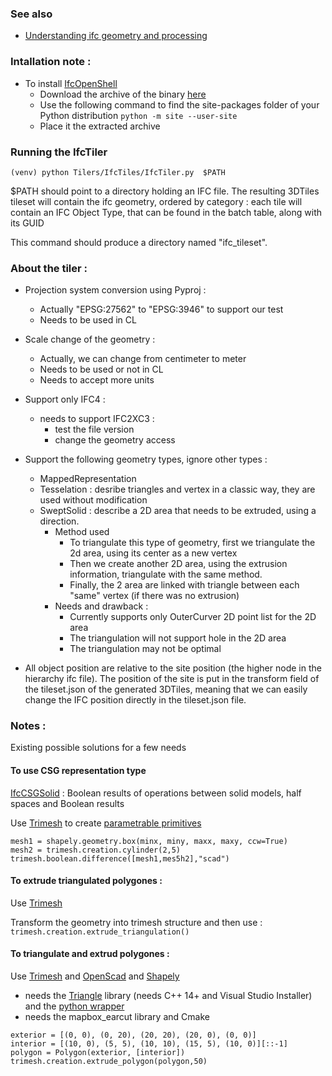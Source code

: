 ### See also
 - [Understanding ifc geometry and processing](IFC_Geometry.md)

### Intallation note : 

- To install [IfcOpenShell](http://ifcopenshell.org/)
    - Download the archive of the binary [here](http://ifcopenshell.org/python)
    - Use the following command to find the site-packages folder of your Python distribution ```python -m site --user-site```
    - Place it the extracted archive


### Running the IfcTiler

```
(venv) python Tilers/IfcTiles/IfcTiler.py  $PATH
```
$PATH should point to a directory holding an IFC file. 
The resulting 3DTiles tileset will contain the ifc geometry, ordered by category :
each tile will contain an IFC Object Type, that can be found in the batch table, along with its GUID 

This command should produce a directory named "ifc_tileset".


### About the tiler : 

- Projection system conversion using Pyproj : 
    - Actually "EPSG:27562" to "EPSG:3946" to support our test
    - Needs to be used in CL

- Scale change of the geometry : 
    - Actually, we can change from centimeter to meter
    - Needs to be used or not in CL
    - Needs to accept more units

- Support only IFC4 :
    - needs to support IFC2XC3 : 
      - test the file version
      - change the geometry access 

- Support the following geometry types, ignore other types : 
    - MappedRepresentation
    - Tesselation : desribe triangles and vertex in a classic way, they are used without modification
    - SweptSolid : describe a 2D area that needs to be extruded, using a direction. 
        - Method used
            - To triangulate this type of geometry, first we triangulate the 2d area, using its center as a new vertex
            - Then we create another 2D area, using the extrusion information, triangulate with the same method.
            - Finally, the 2 area are linked with triangle between each "same" vertex (if there was no extrusion)
        - Needs and drawback :
            - Currently supports only OuterCurver 2D point list for the 2D area
            - The triangulation will not support hole in the 2D area
            - The triangulation may not be optimal 

- All object position are relative to the site position (the higher node in the hierarchy ifc file). The position of the site is put in the transform field of the tileset.json of the generated 3DTiles, meaning that we can easily change the IFC position directly in the tileset.json file.

### Notes :

Existing possible solutions for a few needs  
#### To use CSG representation type 

[IfcCSGSolid](https://standards.buildingsmart.org/IFC/RELEASE/IFC4/ADD1/HTML/schema/ifcgeometricmodelresource/lexical/ifccsgsolid.htm) : Boolean results of operations between solid models, half spaces and Boolean results

Use [Trimesh](https://trimsh.org/index.html) to create [parametrable primitives](https://standards.buildingsmart.org/IFC/RELEASE/IFC4/ADD1/HTML/schema/ifcgeometricmodelresource/lexical/ifccsgprimitive3d.htm) 

```
mesh1 = shapely.geometry.box(minx, miny, maxx, maxy, ccw=True) 
mesh2 = trimesh.creation.cylinder(2,5)
trimesh.boolean.difference([mesh1,mes5h2],"scad")
```


#### To extrude triangulated polygones : 

Use [Trimesh](https://trimsh.org/index.html)

Transform the geometry into trimesh structure and then use :  
```trimesh.creation.extrude_triangulation()```

#### To triangulate and extrud polygones :

Use [Trimesh](https://trimsh.org/index.html) and [OpenScad](https://openscad.org/) and [Shapely](https://pypi.org/project/Shapely/)
 
- needs the [Triangle](https://www.cs.cmu.edu/~quake/triangle.html) library (needs C++ 14+ and Visual Studio Installer) and the [python wrapper](https://pypi.org/project/triangle/) 
- needs the mapbox_earcut library and Cmake

```
exterior = [(0, 0), (0, 20), (20, 20), (20, 0), (0, 0)]
interior = [(10, 0), (5, 5), (10, 10), (15, 5), (10, 0)][::-1]
polygon = Polygon(exterior, [interior])
trimesh.creation.extrude_polygon(polygon,50)
```


